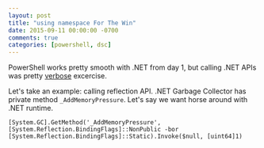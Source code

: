 ```yaml
---
layout: post
title: "using namespace For The Win"
date: 2015-09-11 00:00:00 -0700
comments: true
categories: [powershell, dsc]
---
```


PowerShell works pretty smooth with .NET from day 1, but calling .NET APIs was pretty [verbose](http://serverfault.com/questions/74744/using-namespaces-in-powershell) excercise.

Let's take an example: calling reflection API.
.NET Garbage Collector has private method `_AddMemoryPressure`.
Let's say we want horse around with .NET runtime.

~~~
[System.GC].GetMethod('_AddMemoryPressure', [System.Reflection.BindingFlags]::NonPublic -bor [System.Reflection.BindingFlags]::Static).Invoke($null, [uint64]1)
~~~

